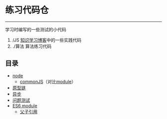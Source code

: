 # 练习代码仓
***
学习时编写的一些测试的小代码
1. /JS [知识学习博客](https://gitee.com/pengfei19981209/bolgs)中的一些实践代码
2. ./算法 算法练习代码

## 目录
* [node](/JS/node)
  + [commonJS](/JS/node/commonJS)（对比[module](/JS/module)）
* [原型链](/JS/原型链.js)
* [异步](/JS/异步.js)
* [问题测试](/JS/常见问题测试.js)
* [ES6 module](/JS/module)
  + [父子引用](/JS/module/parentAndChild)
